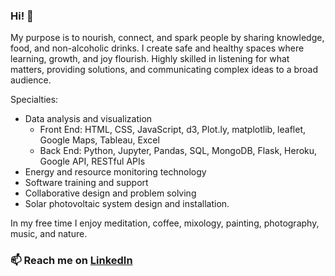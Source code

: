 ### Hi! 👋

My purpose is to nourish, connect, and spark people by sharing knowledge, food, and non-alcoholic drinks. I create safe and healthy spaces where learning, growth, and joy flourish. Highly skilled in listening for what matters, providing solutions, and communicating complex ideas to a broad audience. 

Specialties:  
- Data analysis and visualization
   - Front End: HTML, CSS, JavaScript, d3, Plot.ly, matplotlib, leaflet, Google Maps, Tableau, Excel
   - Back End: Python, Jupyter, Pandas, SQL, MongoDB, Flask, Heroku, Google API, RESTful APIs
- Energy and resource monitoring technology
- Software training and support
- Collaborative design and problem solving
- Solar photovoltaic system design and installation. 

In my free time I enjoy meditation, coffee, mixology, painting, photography, music, and nature.

### 📫 Reach me on [LinkedIn](https://www.linkedin.com/in/imacmoore/) 
<!--
**zenfinity/zenfinity** is a ✨ _special_ ✨ repository because its `README.md` (this file) appears on your GitHub profile.

Here are some ideas to get you started:

- 🔭 I’m currently working on ...
- 🌱 I’m currently learning ...
- 👯 I’m looking to collaborate on ...
- 🤔 I’m looking for help with ...
- 💬 Ask me about ...
- 📫 How to reach me: ...
- 😄 Pronouns: ...
- ⚡ Fun fact: ...
-->
